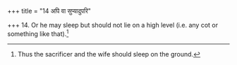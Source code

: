 +++
title = "14 अपि वा सुप्यादुपरि"

+++
14. Or he may sleep but should not lie on a high level (i.e. any cot or something like that).[^1]  

[^1]: Thus the sacrificer and the wife should sleep on the ground. 
